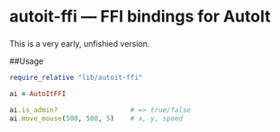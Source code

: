 autoit-ffi ― FFI bindings for AutoIt
==========

###

This is a very early, unfishied version.

##Usage

```ruby
require_relative "lib/autoit-ffi"

ai = AutoItFFI

ai.is_admin?                  # => true/false
ai.move_mouse(500, 500, 5)    # x, y, speed
```


